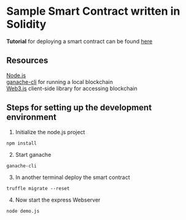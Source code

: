 # Sample Smart Contract written in Solidity

**Tutorial** for deploying a smart contract can be found [here](https://steemit.com/utopian-io/@igormuba/part-12-ethereum-solidity-using-truffle-ganache-and-zeppelin-to-deploy-pt-12)

## Resources
[Node.js](https://nodejs.org/en/)   
[ganache-cli](https://github.com/trufflesuite/ganache-cli) for running a local blockchain   
[Web3.js](https://web3js.readthedocs.io/en/1.0/) client-side library for accessing blockchain


## Steps for setting up the development environment

1. Initialize the node.js project
```
npm install
```

2. Start ganache
```
ganache-cli
```

3. In another terminal deploy the smart contract
```
truffle migrate --reset
```

4. Now start the express Webserver
```
node demo.js
```
